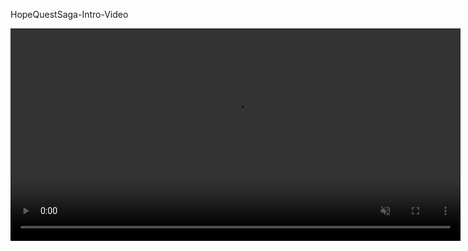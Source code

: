 HopeQuestSaga-Intro-Video

<video width="720" height="340" controls loop="" muted = "" autoplay="">
<source src=https://github.com/HskahnooshGaming/HopeQuestSagaVideo/raw/refs/heads/main/HopeQuestIntroVideo%20(3).mp4">
</video>
